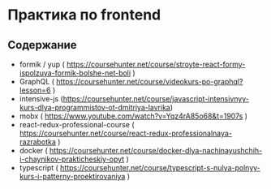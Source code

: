 # Практика по frontend

## Содержание

- formik / yup ( https://coursehunter.net/course/stroyte-react-formy-ispolzuya-formik-bolshe-net-boli )
- GraphQL ( https://coursehunter.net/course/videokurs-po-graphql?lesson=6 )
- intensive-js (https://coursehunter.net/course/javascript-intensivnyy-kurs-dlya-programmistov-ot-dmitriya-lavrika)
- mobx ( https://www.youtube.com/watch?v=Yqz4rA85o68&t=1907s )
- react-redux-professional-course ( https://coursehunter.net/course/react-redux-professionalnaya-razrabotka )
- docker ( https://coursehunter.net/course/docker-dlya-nachinayushchih-i-chaynikov-prakticheskiy-opyt )
- typescript ( https://coursehunter.net/course/typescript-s-nulya-polnyy-kurs-i-patterny-proektirovaniya )

